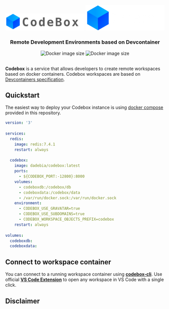 <div align="center">
    <img src="./app/src/assets/images/logo-black.png#gh-light-mode-only" style="max-width: 250px">
    <img src="./app/src/assets/images/logo-white.png#gh-dark-mode-only" style="max-width: 250px">

  <h3>
    Remote Development Environments based on Devcontainer
  </h3>
    <img alt="Docker image size" src="https://badgen.net/docker/size/dadebia/codebox?icon=docker&label=image%20size
    ">
    <img alt="Docker image size" src="https://badgen.net/docker/pulls/dadebia/codebox?icon=docker&label=pulls
    ">

  <br>
  <br>

</div>

**Codebox** is a service that allows developers to create remote workspaces based on docker containers. Codebox workspaces are based on [Devcontainers specification](https://containers.dev/). 

## Quickstart

The easiest way to deploy your Codebox instance is using [docker compose](./docker-compose.yml) provided in this repository.

```yaml
version: '3'

services:
  redis:
    image: redis:7.4.1
    restart: always

  codebox:
    image: dadebia/codebox:latest
    ports:
      - ${CODEBOX_PORT:-12800}:8000
    volumes:
      - codeboxdb:/codebox/db
      - codeboxdata:/codebox/data
      - /var/run/docker.sock:/var/run/docker.sock
    environment:
      - CODEBOX_USE_GRAVATAR=true
      - CODEBOX_USE_SUBDOMAINS=true
      - CODEBOX_WORKSPACE_OBJECTS_PREFIX=codebox
    restart: always

volumes:
  codeboxdb:
  codeboxdata:
```

## Connect to workspace container

You can connect to a running workspace container using [**codebox-cli**](https://github.com/davidebianchi03/codebox-cli). Use official [**VS Code Extension**](https://github.com/davidebianchi03/codebox-cli) to open any workspace in VS Code with a single click.

## Disclaimer

